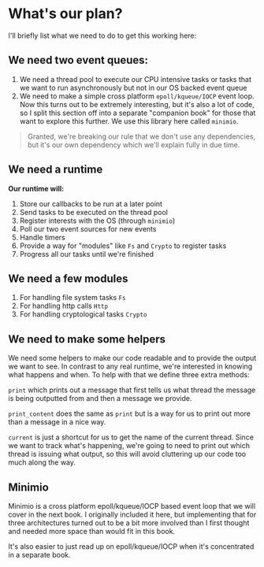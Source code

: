 # What's our plan?

I'll briefly list what we need to do to get this working here:

## We need two event queues:

1. We need a thread pool to execute our CPU intensive tasks or tasks that we want
to run asynchronously but not in our OS backed event queue
2. We need to make a simple cross platform `epoll/kqueue/IOCP` event loop. Now
this turns out to be extremely interesting, but it's also a lot of code, so I split
 this section off into a separate "companion book" for those that want to explore this further.
We use this library here called `minimio`.

> Granted, we're breaking our rule that we don't use any dependencies, but it's our own dependency which we'll explain fully in due time.

## We need a runtime

**Our runtime will:**

1. Store our callbacks to be run at a later point
2. Send tasks to be executed on the thread pool
3. Register interests with the OS (through `minimio`)
4. Poll our two event sources for new events
5. Handle timers
6. Provide a way for "modules" like `Fs` and `Crypto` to register tasks
7. Progress all our tasks until we're finished

## We need a few modules

1. For handling file system tasks `Fs`
2. For handling http calls `Http`
3. For handling cryptological tasks `Crypto`

## We need to make some helpers

We need some helpers to make our code readable and to provide the output we want
to see. In contrast to any real runtime, we're interested in knowing what happens
and when. To help with that we define three extra methods:

`print` which prints out a message that first tells us what thread the message is being outputted from and then a message we provide.

`print_content` does the same as `print` but is a way for us to print out more than a message in a nice way.

`current` is just a shortcut for us to get the name of the current thread. Since we want to track what's happening, we're going to need to print out which thread is issuing what output, so this will avoid cluttering up our code too much along the way.

## Minimio

Minimio is a cross platform epoll/kqueue/IOCP based event loop that we will cover in the next book. I originally included it here, but implementing that for three architectures turned out to be a bit more involved than I first thought and needed more space than would fit in this book.

It's also easier to just read up on epoll/kqueue/IOCP when it's concentrated in a separate book.
